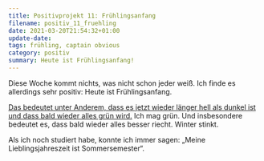 ```yaml
---
title: Positivprojekt 11: Frühlingsanfang
filename: positiv_11_fruehling
date: 2021-03-20T21:54:32+01:00
update-date:
tags: frühling, captain obvious
category: positiv
summary: Heute ist Frühlingsanfang!
---
```


Diese Woche kommt nichts, was nicht schon jeder weiß. Ich finde es allerdings sehr positiv: Heute ist Frühlingsanfang.

[Das bedeutet unter Anderem, dass es jetzt wieder länger hell als dunkel ist und dass bald wieder alles grün wird.](https://tvtropes.org/pmwiki/pmwiki.php/Main/CaptainObvious) Ich mag grün. Und insbesondere bedeutet es, dass bald wieder alles besser riecht. Winter stinkt.

Als ich noch studiert habe, konnte ich immer sagen: „Meine Lieblingsjahreszeit ist Sommersemester“.
